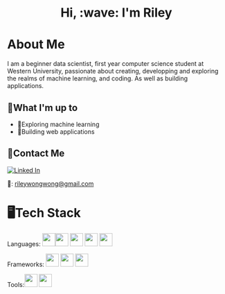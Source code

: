 
<link rel="stylesheet" type='text/css' href="https://cdn.jsdelivr.net/gh/devicons/devicon@latest/devicon.min.css" />
          
<h1 align="center">Hi, :wave: I'm Riley</h1>

<h1>About Me</h1>

  I am a beginner data scientist, first year computer science student at Western University, passionate about creating, developping and exploring the realms of machine learning, and coding.  As well as building applications.  

<h2>🔨What I'm up to</h2>

* 🤖Exploring machine learning
* 🔨Building web applications
  


<h2>📧Contact Me</h2>

[![Linked In](https://cdn1.iconfinder.com/data/icons/logotypes/32/circle-linkedin-30.png "Linked In")](https://www.linkedin.com/in/riley-wong-1051b2250/)

📧: rileywongwong@gmail.com

<h1>🖥️Tech Stack</h1>
<span>Languages: <img src="https://cdn.jsdelivr.net/gh/devicons/devicon@latest/icons/python/python-plain-wordmark.svg" height=30px/><img src="https://cdn.jsdelivr.net/gh/devicons/devicon@latest/icons/java/java-plain-wordmark.svg" height=30px/>
<img src="https://cdn.jsdelivr.net/gh/devicons/devicon@latest/icons/html5/html5-plain-wordmark.svg" height=30px/>
  <img src="https://cdn.jsdelivr.net/gh/devicons/devicon@latest/icons/css3/css3-plain-wordmark.svg" height=30px/>
    <img src="https://cdn.jsdelivr.net/gh/devicons/devicon@latest/icons/javascript/javascript-original.svg" height=30px />

 </span>
          
<span>Frameworks:
<img src="https://cdn.jsdelivr.net/gh/devicons/devicon@latest/icons/react/react-original-wordmark.svg" height=30px />
<img src="https://cdn.jsdelivr.net/gh/devicons/devicon@latest/icons/postgresql/postgresql-plain-wordmark.svg" height=30px/>
<img src="https://cdn.jsdelivr.net/gh/devicons/devicon@latest/icons/nodejs/nodejs-plain-wordmark.svg" height=30px />
</span>

<span>Tools:<img src="https://cdn.jsdelivr.net/gh/devicons/devicon@latest/icons/git/git-plain-wordmark.svg" height=30px/>
  <img src="https://cdn.jsdelivr.net/gh/devicons/devicon@latest/icons/jira/jira-original-wordmark.svg" height=30px />
          
          
       
</span>
          
<!---
RileyWong26/RileyWong26 is a ✨ special ✨ repository because its `README.md` (this file) appears on your GitHub profile.
You can click the Preview link to take a look at your changes.
--->
